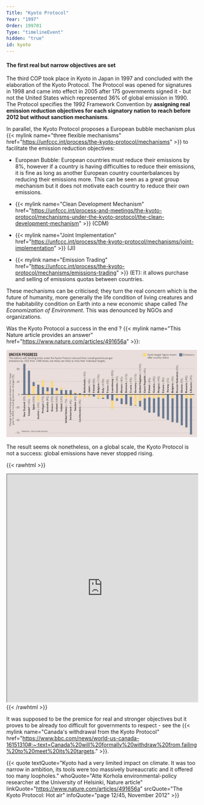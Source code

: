 ```yaml
---
Title: "Kyoto Protocol"
Year: "1997"
Order: 199701
Type: "timelineEvent"
hidden: "true"
id: kyoto
---
```


#### The first real but narrow objectives are set

The third COP took place in Kyoto in Japan in 1997 and concluded with the elaboration of the Kyoto Protocol. The Protocol was opened for signatures in 1998 and came into effect in 2005 after 175 governments signed it - but not the United States which represented 36% of global emission in 1990. The Protocol specifies the 1992 Framework Convention by **assigning real emission reduction objectives for each signatory nation to reach before 2012 but without sanction mechanisms**.

In parallel, the Kyoto Protocol proposes a European bubble mechanism plus {{< mylink name="three flexible mechanisms" href="https://unfccc.int/process/the-kyoto-protocol/mechanisms" >}} to facilitate the emission reduction objectives:

*   European Bubble: European countries must reduce their emissions by 8%, however if a country is having difficulties to reduce their emissions, it is fine as long as another European country counterbalances by reducing their emissions more. This can be seen as a great group mechanism but it does not motivate each country to reduce their own emissions.
    
*   {{< mylink name="Clean Development Mechanism" href="https://unfccc.int/process-and-meetings/the-kyoto-protocol/mechanisms-under-the-kyoto-protocol/the-clean-development-mechanism" >}} (CDM)
    
*   {{< mylink name="Joint Implementation" href="https://unfccc.int/process/the-kyoto-protocol/mechanisms/joint-implementation" >}} (JI)
    
*   {{< mylink name="Emission Trading" href="https://unfccc.int/process/the-kyoto-protocol/mechanisms/emissions-trading" >}} (ET): it allows purchase and selling of emissions quotas between countries.
    

These mechanisms can be criticised; they turn the real concern which is the future of humanity, more generally the life condition of living creatures and the habitability condition on Earth into a new economic shape called _The Economization of Environment_. This was denounced by NGOs and organizations.

Was the Kyoto Protocol a success in the end ? {{< mylink name="This Nature article provides an answer" href="https://www.nature.com/articles/491656a" >}}:

![](/img/ecology/timelines/main/kyoto-targets-vs-real.webp)

The result seems ok nonetheless, on a global scale, the Kyoto Protocol is not a success: global emissions have never stopped rising. 

{{< rawhtml >}}
<iframe src="https://ourworldindata.org/grapher/annual-co2-emissions-per-country?country=~OWID_WRL" width="100%" height="600rem"></iframe>
{{< /rawhtml >}}


It was supposed to be the premice for real and stronger objectives but it proves to be already too difficult for governments to respect - see the {{< mylink name="Canada's withdrawal from the Kyoto Protocol" href="https://www.bbc.com/news/world-us-canada-16151310#:~:text=Canada%20will%20formally%20withdraw%20from,failing%20to%20meet%20its%20targets." >}}.

{{< quote textQuote="Kyoto had a very limited impact on climate. It was too narrow in ambition, its tools were too massively bureaucratic and it offered too many loopholes." whoQuote="Atte Korhola environmental-policy researcher at the University of Helsinki, Nature article" linkQuote="https://www.nature.com/articles/491656a" srcQuote="The Kyoto Protocol: Hot air" infoQuote="page 12/45, November 2012" >}}